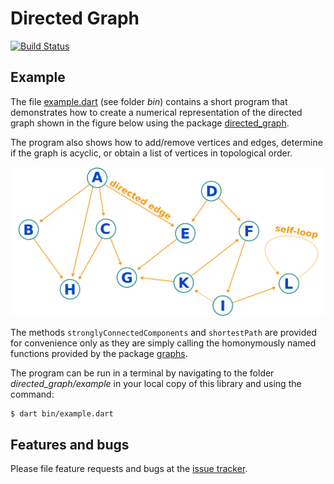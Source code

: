 # Directed Graph

[![Build Status](https://travis-ci.com/simphotonics/directed_graph.svg?branch=master)](https://travis-ci.com/simphotonics/directed_graph)

## Example
The file [example.dart] (see folder *bin*) contains a short program that demonstrates how to create
a numerical representation of the directed graph shown in the figure below using the package [directed_graph].

The program also shows how to add/remove vertices and edges, determine if the graph is acyclic, or
obtain a list of vertices in topological order.

![Directed Graph Image](https://raw.githubusercontent.com/simphotonics/directed_graph/master/images/directed_graph.svg?sanitize=true)

The methods `stronglyConnectedComponents` and `shortestPath` are provided for convenience
only as they are simply calling the homonymously named functions provided by the package [graphs].

The program can be run in a terminal by navigating to the
folder *directed_graph/example* in your local copy of this library and using the command:
```Shell
$ dart bin/example.dart
```

## Features and bugs
Please file feature requests and bugs at the [issue tracker].

[issue tracker]: https://github.com/simphotonics/directed_graph/issues
[graphs]: https://pub.dev/packages/graphs
[directed_graph]: https://github.com/simphotonics/directed_graph/
[example.dart]: https://github.com/simphotonics/directed_graph/blob/master/example/bin/example.dart